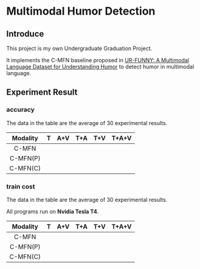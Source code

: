 # Multimodal Humor Detection

## Introduce

This project is my own Undergraduate Graduation Project.

It implements the C-MFN baseline proposed in [UR-FUNNY: A Multimodal Language Dataset for Understanding Humor](https://www.aclweb.org/anthology/D19-1211) to detect humor in multimodal language.

## Experiment Result

### accuracy

The data in the table are the average of 30 experimental results.

| Modality |  T   | A+V  | T+A  | T+V  |  T+A+V  |
| :------: | :--: | :--: | :--: | :--: | :-----: |
|  C-MFN   |      |      |      |      |         |
| C-MFN(P) |      |      |      |      |         |
| C-MFN(C) |      |      |      |      |         |

### train cost

The data in the table are the average of 30 experimental results.

All programs run on **Nvidia Tesla T4**.

| Modality |  T   | A+V  | T+A  | T+V  |        T+A+V        |
| :------: | :--: | :--: | :--: | :--: | :-----------------: |
|  C-MFN   |      |      |      |      |                     |
| C-MFN(P) |      |      |      |      |                     |
| C-MFN(C) |      |      |      |      |                     |

